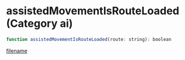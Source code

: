# assistedMovementIsRouteLoaded (Category ai)

```js
function assistedMovementIsRouteLoaded(route: string): boolean
```

[filename](assistedMovementIsRouteLoaded_m.md ':include')